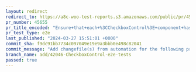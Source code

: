 ```yaml
---
layout: redirect
redirect_to: https://a8c-woo-test-reports.s3.amazonaws.com/public/pr/45655/e2e/index.html
pr_number: 45655
pr_title_encoded: "Ensure+that+each+%3CCheckboxControl%3E+component+has+a+unique+ID"
pr_test_type: e2e
last_published: "2024-03-27 15:51:01 +0000"
commit_sha: f9dc91bb7734c097049e19e9a3bbb0e498c82041
commit_message: "Add changefile(s) from automation for the following project(s): wooco…"
branch_name: add/42046-CheckboxControl-e2e-tests
passed: true
---
```


